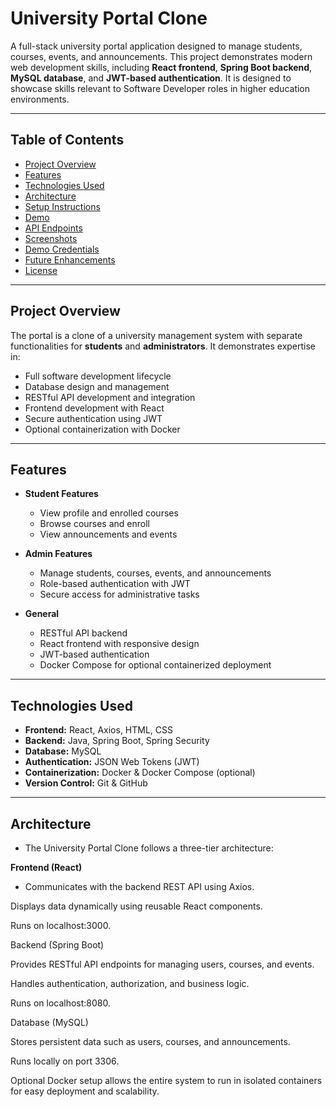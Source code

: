 # University Portal Clone

A full-stack university portal application designed to manage students, courses, events, and announcements. This project demonstrates modern web development skills, including **React frontend**, **Spring Boot backend**, **MySQL database**, and **JWT-based authentication**. It is designed to showcase skills relevant to Software Developer roles in higher education environments.

---

## Table of Contents
- [Project Overview](#project-overview)
- [Features](#features)
- [Technologies Used](#technologies-used)
- [Architecture](#architecture)
- [Setup Instructions](#setup-instructions)
- [Demo](#demo)
- [API Endpoints](#api-endpoints)
- [Screenshots](#screenshots)
- [Demo Credentials](#demo-credentials)
- [Future Enhancements](#future-enhancements)
- [License](#license)

---

## Project Overview
The portal is a clone of a university management system with separate functionalities for **students** and **administrators**. It demonstrates expertise in:
- Full software development lifecycle
- Database design and management
- RESTful API development and integration
- Frontend development with React
- Secure authentication using JWT
- Optional containerization with Docker

---

## Features
- **Student Features**
  - View profile and enrolled courses
  - Browse courses and enroll
  - View announcements and events

- **Admin Features**
  - Manage students, courses, events, and announcements
  - Role-based authentication with JWT
  - Secure access for administrative tasks

- **General**
  - RESTful API backend
  - React frontend with responsive design
  - JWT-based authentication
  - Docker Compose for optional containerized deployment

---

## Technologies Used
- **Frontend:** React, Axios, HTML, CSS  
- **Backend:** Java, Spring Boot, Spring Security  
- **Database:** MySQL  
- **Authentication:** JSON Web Tokens (JWT)  
- **Containerization:** Docker & Docker Compose (optional)  
- **Version Control:** Git & GitHub  

---

## Architecture

- The University Portal Clone follows a three-tier architecture:

 **Frontend (React)**
  - Communicates with the backend REST API using Axios.

Displays data dynamically using reusable React components.

Runs on localhost:3000.

Backend (Spring Boot)

Provides RESTful API endpoints for managing users, courses, and events.

Handles authentication, authorization, and business logic.

Runs on localhost:8080.

Database (MySQL)

Stores persistent data such as users, courses, and announcements.

Runs locally on port 3306.

Optional Docker setup allows the entire system to run in isolated containers for easy deployment and scalability.
